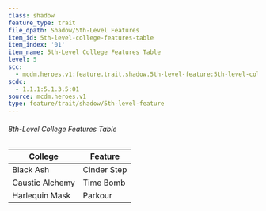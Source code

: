 ```yaml
---
class: shadow
feature_type: trait
file_dpath: Shadow/5th-Level Features
item_id: 5th-level-college-features-table
item_index: '01'
item_name: 5th-Level College Features Table
level: 5
scc:
  - mcdm.heroes.v1:feature.trait.shadow.5th-level-feature:5th-level-college-features-table
scdc:
  - 1.1.1:5.1.3.5:01
source: mcdm.heroes.v1
type: feature/trait/shadow/5th-level-feature
---
```


###### 8th-Level College Features Table

| College         | Feature     |
| --------------- | ----------- |
| Black Ash       | Cinder Step |
| Caustic Alchemy | Time Bomb   |
| Harlequin Mask  | Parkour     |
